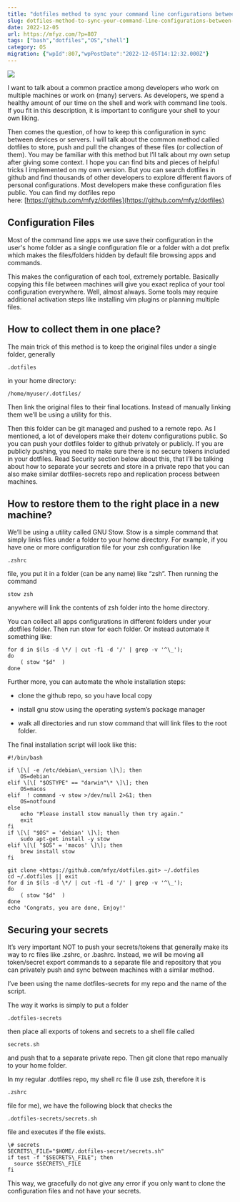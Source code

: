 ```yaml
---
title: "dotfiles method to sync your command line configurations between machines"
slug: dotfiles-method-to-sync-your-command-line-configurations-between-machines
date: 2022-12-05
url: https://mfyz.com/?p=807
tags: ["bash","dotfiles","OS","shell"]
category: OS
migration: {"wpId":807,"wpPostDate":"2022-12-05T14:12:32.000Z"}
---
```


![](/images/archive/en/2022/12/dotfiles-sync.png)

I want to talk about a common practice among developers who work on multiple machines or work on (many) servers. As developers, we spend a healthy amount of our time on the shell and work with command line tools. If you fit in this description, it is important to configure your shell to your own liking.

Then comes the question, of how to keep this configuration in sync between devices or servers. I will talk about the common method called dotfiles to store, push and pull the changes of these files (or collection of them). You may be familiar with this method but I’ll talk about my own setup after giving some context. I hope you can find bits and pieces of helpful tricks I implemented on my own version. But you can search dotfiles in github and find thousands of other developers to explore different flavors of personal configurations. Most developers make these configuration files public. You can find my dotfiles repo here: [](https://github.com/mfyz/dotfiles)[https://github.com/mfyz/dotfiles](https://github.com/mfyz/dotfiles)

## Configuration Files

Most of the command line apps we use save their configuration in the user's home folder as a single configuration file or a folder with a dot prefix which makes the files/folders hidden by default file browsing apps and commands.

This makes the configuration of each tool, extremely portable. Basically copying this file between machines will give you exact replica of your tool configuration everywhere. Well, almost always. Some tools may require additional activation steps like installing vim plugins or planning multiple files.

## How to collect them in one place?

The main trick of this method is to keep the original files under a single folder, generally

```
.dotfiles

```

in your home directory:

```
/home/myuser/.dotfiles/

```

Then link the original files to their final locations. Instead of manually linking them we’ll be using a utility for this.

Then this folder can be git managed and pushed to a remote repo. As I mentioned, a lot of developers make their dotenv configurations public. So you can push your dotfiles folder to github privately or publicly. If you are publicly pushing, you need to make sure there is no secure tokens included in your dotfiles. Read Security section below about this, that I’ll be talking about how to separate your secrets and store in a private repo that you can also make similar dotfiles-secrets repo and replication process between machines.

## How to restore them to the right place in a new machine?

We’ll be using a utility called GNU Stow. Stow is a simple command that simply links files under a folder to your home directory. For example, if you have one or more configuration file for your zsh configuration like

```
.zshrc

```

file, you put it in a folder (can be any name) like “zsh”. Then running the command

```
stow zsh

```

anywhere will link the contents of zsh folder into the home directory.

You can collect all apps configurations in different folders under your .dotfiles folder. Then run stow for each folder. Or instead automate it something like:

```
for d in $(ls -d \*/ | cut -f1 -d '/' | grep -v '^\_');
do
    ( stow "$d"  )
done

```

Further more, you can automate the whole installation steps:

*   clone the github repo, so you have local copy

*   install gnu stow using the operating system’s package manager

*   walk all directories and run stow command that will link files to the root folder.

The final installation script will look like this:

```
#!/bin/bash

if \[\[ -e /etc/debian\_version \]\]; then
    OS=debian
elif \[\[ "$OSTYPE" == "darwin"\* \]\]; then
    OS=macos
elif  ! command -v stow >/dev/null 2>&1; then
    OS=notfound
else
    echo "Please install stow manually then try again."
    exit
fi
if \[\[ "$OS" = 'debian' \]\]; then
    sudo apt-get install -y stow
elif \[\[ "$OS" = 'macos' \]\]; then
    brew install stow
fi

git clone <https://github.com/mfyz/dotfiles.git> ~/.dotfiles
cd ~/.dotfiles || exit
for d in $(ls -d \*/ | cut -f1 -d '/' | grep -v '^\_');
do
    ( stow "$d"  )
done
echo 'Congrats, you are done, Enjoy!'

```

## Securing your secrets

It’s very important NOT to push your secrets/tokens that generally make its way to rc files like .zshrc, or .bashrc. Instead, we will be moving all token/secret export commands to a separate file and repository that you can privately push and sync between machines with a similar method.

I’ve been using the name dotfiles-secrets for my repo and the name of the script.

The way it works is simply to put a folder

```
.dotfiles-secrets

```

then place all exports of tokens and secrets to a shell file called

```
secrets.sh

```

and push that to a separate private repo. Then git clone that repo manually to your home folder.

In my regular .dotfiles repo, my shell rc file (I use zsh, therefore it is

```
.zshrc

```

file for me), we have the following block that checks the

```
.dotfiles-secrets/secrets.sh

```

file and executes if the file exists.

```
\# secrets
SECRETS\_FILE="$HOME/.dotfiles-secret/secrets.sh"
if test -f "$SECRETS\_FILE"; then
  source $SECRETS\_FILE
fi

```

This way, we gracefully do not give any error if you only want to clone the configuration files and not have your secrets.